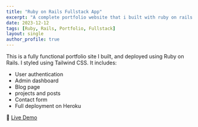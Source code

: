 ```yaml
---
title: "Ruby on Rails Fullstack App"
excerpt: "A complete portfolio website that i built with ruby on rails and Tailwind CSS and deployed on emmanuellugadilu.com"
date: 2023-12-12
tags: [Ruby, Rails, Portfolio, Fullstack]
layout: single
author_profile: true
---
```


This is a fully functional portfolio site I built, and deployed using Ruby on Rails. I styled using Tailwind CSS. It includes:

- User authentication
- Admin dashboard
- Blog page
- projects and posts
- Contact form
- Full deployment on Heroku 

🔗 [Live Demo](https://emmanuellugadilu.com)
